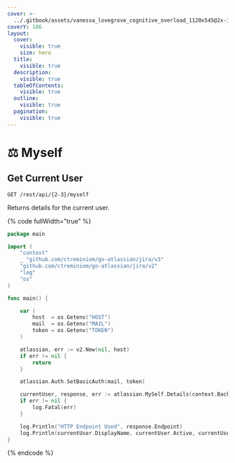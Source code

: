 ```yaml
---
cover: >-
  ../.gitbook/assets/vanessa_lovegrove_cognitive_overload_1120x545@2x-1560x760.jpeg
coverY: 186
layout:
  cover:
    visible: true
    size: hero
  title:
    visible: true
  description:
    visible: true
  tableOfContents:
    visible: true
  outline:
    visible: true
  pagination:
    visible: true
---
```


# ⚖ Myself

## Get Current User

`GET /rest/api/{2-3}/myself`

Returns details for the current user.

{% code fullWidth="true" %}
```go
package main

import (
	"context"
	_ "github.com/ctreminiom/go-atlassian/jira/v3"
	"github.com/ctreminiom/go-atlassian/jira/v2"
	"log"
	"os"
)

func main() {

	var (
		host  = os.Getenv("HOST")
		mail  = os.Getenv("MAIL")
		token = os.Getenv("TOKEN")
	)

	atlassian, err := v2.New(nil, host)
	if err != nil {
		return
	}

	atlassian.Auth.SetBasicAuth(mail, token)

	currentUser, response, err := atlassian.MySelf.Details(context.Background(), nil)
	if err != nil {
		log.Fatal(err)
	}

	log.Println("HTTP Endpoint Used", response.Endpoint)
	log.Println(currentUser.DisplayName, currentUser.Active, currentUser.AccountID)
}
```
{% endcode %}

